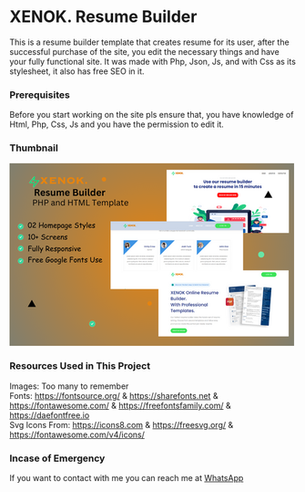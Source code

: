 # XENOK. Resume Builder

This is a resume builder template that creates resume for its user, after the successful purchase of the site, you edit the necessary things and have your fully functional site. It was made with Php, Json, Js, and with Css as its stylesheet, it also has free SEO in it.

### Prerequisites

Before you start working on the site pls ensure that, you have knowledge of Html, Php, Css, Js and you have the permission to edit it.

### Thumbnail
![Thumbnail](thumbnail.png)

### Resources Used in This Project

Images: Too many to remember <br />
Fonts: https://fontsource.org/ & https://sharefonts.net & https://fontawesome.com/ & https://freefontsfamily.com/ & https://daefontfree.io <br />
Svg Icons From: https://icons8.com & https://freesvg.org/ & https://fontawesome.com/v4/icons/  <br />


### Incase of Emergency

If you want to contact with me you can reach me at [WhatsApp](https://wa.me/2348182540860?text=Hi%20am%20)

